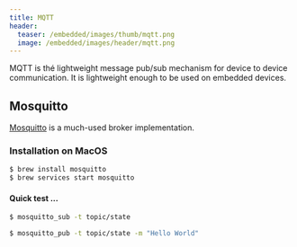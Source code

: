 ```yaml
---
title: MQTT
header:
  teaser: /embedded/images/thumb/mqtt.png
  image: /embedded/images/header/mqtt.png
---
```


MQTT is thé lightweight message pub/sub mechanism for device to device communication. It is lightweight enough to be used on embedded devices.

## Mosquitto

[Mosquitto](https://mosquitto.org) is a much-used broker implementation.

### Installation on MacOS

```bash
$ brew install mosquitto
$ brew services start mosquitto
```

#### Quick test ...

```bash
$ mosquitto_sub -t topic/state
```

```bash
$ mosquitto_pub -t topic/state -m "Hello World"
```

